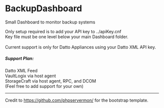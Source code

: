 # BackupDashboard
Small Dashboard to monitor backup systems<br>

Only setup required is to add your API key to ../apiKey.cnf<br>
Key file must be one level below your main Dashboard folder.<br><br>
Current support is only for Datto Appliances using your Datto XML API key.

<h5>Support Plan:</h5>
  Datto XML Feed</br>
  VaultLogix via host agent</br>
  StorageCraft via host agent, RPC, and DCOM</br>
  (Feel free to add support for your own)</br>

-------------
Credit to https://github.com/phpservermon/ for the bootstrap template.
